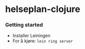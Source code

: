 helseplan-clojure
=================

### Getting started

* Installer Leiningen
* For å kjøre: `lein ring server`

